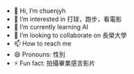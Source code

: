 - 👋 Hi, I’m chuenjyh
- 👀 I’m interested in 打球，跑步，看電影
- 🌱 I’m currently learning AI
- 💞️ I’m looking to collaborate on 長榮大學
- 📫 How to reach me 
- 😄 Pronouns: 性別
- ⚡ Fun fact: 拍攝畢業感言影片

<!---
chuenjyh/chuenjyh is a ✨ special ✨ repository because its `README.md` (this file) appears on your GitHub profile.
You can click the Preview link to take a look at your changes.
--->
